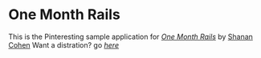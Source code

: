 # One Month Rails

This is the Pinteresting sample application for [*One Month Rails*](http://onemonthrails.com) by [Shanan Cohen](sodenbyssingle@gmail.com)
Want a distration? go [*here*](www.espn.com)